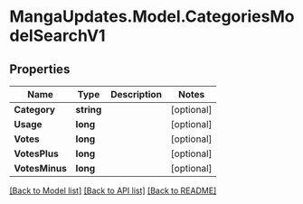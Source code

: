 # MangaUpdates.Model.CategoriesModelSearchV1

## Properties

Name | Type | Description | Notes
------------ | ------------- | ------------- | -------------
**Category** | **string** |  | [optional] 
**Usage** | **long** |  | [optional] 
**Votes** | **long** |  | [optional] 
**VotesPlus** | **long** |  | [optional] 
**VotesMinus** | **long** |  | [optional] 

[[Back to Model list]](../README.md#documentation-for-models) [[Back to API list]](../README.md#documentation-for-api-endpoints) [[Back to README]](../README.md)

